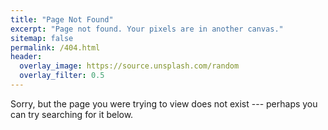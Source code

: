 ```yaml
---
title: "Page Not Found"
excerpt: "Page not found. Your pixels are in another canvas."
sitemap: false
permalink: /404.html
header:
  overlay_image: https://source.unsplash.com/random
  overlay_filter: 0.5
---
```


Sorry, but the page you were trying to view does not exist --- perhaps you can try searching for it below.

<script type="text/javascript">
  var GOOG_FIXURL_LANG = 'en';
  var GOOG_FIXURL_SITE = '{{ site.url }}'
</script>
<script type="text/javascript"
  src="//linkhelp.clients.google.com/tbproxy/lh/wm/fixurl.js">
</script>
